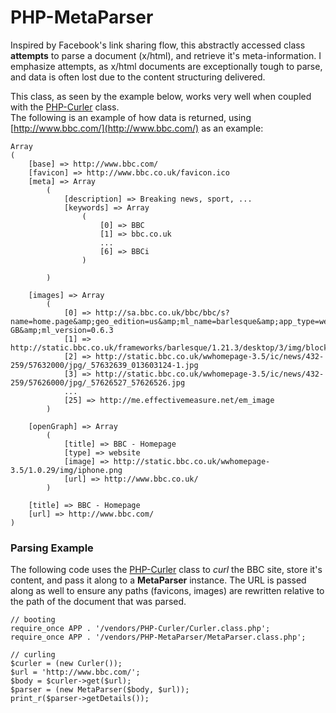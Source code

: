 PHP-MetaParser
===

Inspired by Facebook&#039;s link sharing flow, this abstractly accessed class
**attempts** to parse a document (x/html), and retrieve it&#039;s
meta-information. I emphasize attempts, as x/html documents are exceptionally
tough to parse, and data is often lost due to the content structuring delivered.

This class, as seen by the example below, works very well when coupled with the
[PHP-Curler](https://github.com/onassar/PHP-Curler) class.  
The following is an example of how data is returned, using
[http://www.bbc.com/](http://www.bbc.com/) as an example:

    Array
    (
        [base] => http://www.bbc.com/
        [favicon] => http://www.bbc.co.uk/favicon.ico
        [meta] => Array
            (
                [description] => Breaking news, sport, ...
                [keywords] => Array
                    (
                        [0] => BBC
                        [1] => bbc.co.uk
                        ...
                        [6] => BBCi
                    )
    
            )
    
        [images] => Array
            (
                [0] => http://sa.bbc.co.uk/bbc/bbc/s?name=home.page&amp;geo_edition=us&amp;ml_name=barlesque&amp;app_type=web&amp;language=en-GB&amp;ml_version=0.6.3
                [1] => http://static.bbc.co.uk/frameworks/barlesque/1.21.3/desktop/3/img/blocks/light.png
                [2] => http://static.bbc.co.uk/wwhomepage-3.5/ic/news/432-259/57632000/jpg/_57632639_013603124-1.jpg
                [3] => http://static.bbc.co.uk/wwhomepage-3.5/ic/news/432-259/57626000/jpg/_57626527_57626526.jpg
                ...
                [25] => http://me.effectivemeasure.net/em_image
            )
    
        [openGraph] => Array
            (
                [title] => BBC - Homepage
                [type] => website
                [image] => http://static.bbc.co.uk/wwhomepage-3.5/1.0.29/img/iphone.png
                [url] => http://www.bbc.co.uk/
            )
    
        [title] => BBC - Homepage
        [url] => http://www.bbc.com/
    )

### Parsing Example

The following code uses the [PHP-Curler](https://github.com/onassar/PHP-Curler)
class to *curl* the BBC site, store it&#039;s content, and pass it along to a
**MetaParser** instance. The URL is passed along as well to ensure any paths
(favicons, images) are rewritten relative to the path of the document that was
parsed.

    // booting
    require_once APP . '/vendors/PHP-Curler/Curler.class.php';
    require_once APP . '/vendors/PHP-MetaParser/MetaParser.class.php';
    
    // curling
    $curler = (new Curler());
    $url = 'http://www.bbc.com/';
    $body = $curler->get($url);
    $parser = (new MetaParser($body, $url));
    print_r($parser->getDetails());
